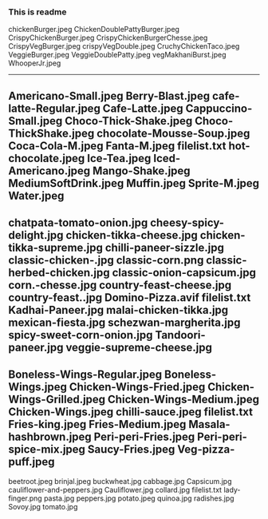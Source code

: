 ### This is readme
chickenBurger.jpeg
ChickenDoublePattyBurger.jpeg
CrispyChickenBurger.jpeg
CrispyChickenBurgerChesse.jpeg
CrispyVegBurger.jpeg
crispyVegDouble.jpeg
CruchyChickenTaco.jpeg
VeggieBurger.jpeg
VeggieDoublePatty.jpeg
vegMakhaniBurst.jpeg
WhooperJr.jpeg


--------------------
Americano-Small.jpeg
Berry-Blast.jpeg
cafe-latte-Regular.jpeg
Cafe-Latte.jpeg
Cappuccino-Small.jpeg
Choco-Thick-Shake.jpeg
Choco-ThickShake.jpeg
chocolate-Mousse-Soup.jpeg
Coca-Cola-M.jpeg
Fanta-M.jpeg
filelist.txt
hot-chocolate.jpeg
Ice-Tea.jpeg
Iced-Americano.jpeg
Mango-Shake.jpeg
MediumSoftDrink.jpeg
Muffin.jpeg
Sprite-M.jpeg
Water.jpeg
-----------------------------
chatpata-tomato-onion.jpg
cheesy-spicy-delight.jpg
chicken-tikka-cheese.jpg
chicken-tikka-supreme.jpg
chilli-paneer-sizzle.jpg
classic-chicken-.jpg
classic-corn.png
classic-herbed-chicken.jpg
classic-onion-capsicum.jpg
corn.-chesse.jpg
country-feast-cheese.jpg
country-feast..jpg
Domino-Pizza.avif
filelist.txt
Kadhai-Paneer.jpg
malai-chicken-tikka.jpg
mexican-fiesta.jpg
schezwan-margherita.jpg
spicy-sweet-corn-onion.jpg
Tandoori-paneer.jpg
veggie-supreme-cheese.jpg
--------------------------
Boneless-Wings-Regular.jpeg
Boneless-Wings.jpeg
Chicken-Wings-Fried.jpeg
Chicken-Wings-Grilled.jpeg
Chicken-Wings-Medium.jpeg
Chicken-Wings.jpeg
chilli-sauce.jpeg
filelist.txt
Fries-king.jpeg
Fries-Medium.jpeg
Masala-hashbrown.jpeg
Peri-peri-Fries.jpeg
Peri-peri-spice-mix.jpeg
Saucy-Fries.jpeg
Veg-pizza-puff.jpeg
---------------------------
beetroot.jpeg
brinjal.jpeg
buckwheat.jpg
cabbage.jpg
Capsicum.jpg
cauliflower-and-peppers.jpg
Cauliflower.jpg
collard.jpg
filelist.txt
lady-finger.png
pasta.jpg
peppers.jpg
potato.jpeg
quinoa.jpg
radishes.jpg
Sovoy.jpg
tomato.jpg
